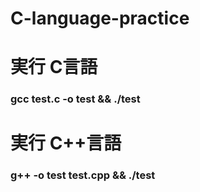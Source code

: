 # C-language-practice

# 実行 C言語
### gcc test.c -o test && ./test

# 実行 C++言語
### g++ -o test test.cpp && ./test
